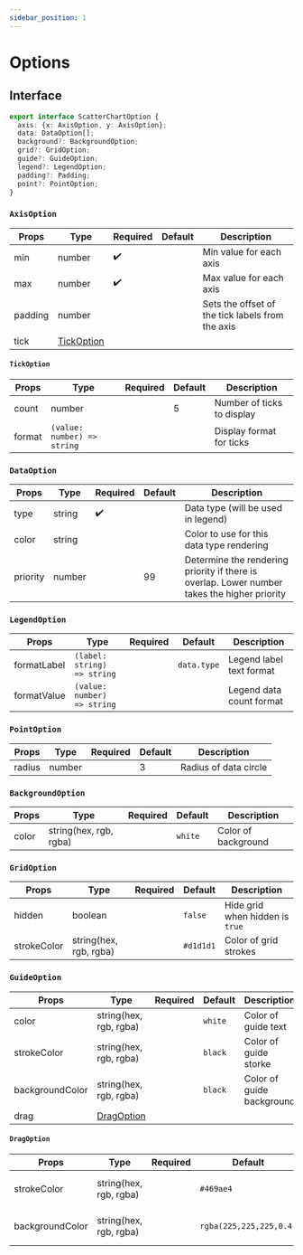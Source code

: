```yaml
---
sidebar_position: 1
---
```


# Options
## Interface
```typescript
export interface ScatterChartOption {
  axis: {x: AxisOption, y: AxisOption};
  data: DataOption[];
  background?: BackgroundOption;
  grid?: GridOption;
  guide?: GuideOption;
  legend?: LegendOption;
  padding?: Padding;
  point?: PointOption;
}
```
### `AxisOption`
| Props | Type  | Required  | Default | Description |
| --- | --- | --- | --- | --- |
| min | number | ✔️ |  | Min value for each axis |
| max | number | ✔️ |  | Max value for each axis |
| padding | number |  |  | Sets the offset of the tick labels from the axis |
| tick | [TickOption](#tickoption) |  |  |  |


#### `TickOption`
| Props | Type  | Required  | Default | Description |
| --- | --- | --- | --- | --- |
| count | number |  | 5 | Number of ticks to display |
| format | `(value: number) => string` |  |  | Display format for ticks |



### `DataOption`
| Props | Type  | Required  | Default | Description |
| --- | --- | --- | --- | --- |
| type | string | ✔️ |  | Data type (will be used in legend) |
| color | string |  |  | Color to use for this data type rendering |
| priority | number |  | 99 | Determine the rendering priority if there is overlap. Lower number takes the higher priority |


### `LegendOption`
| Props | Type  | Required  | Default | Description |
| --- | --- | --- | --- | --- |
| formatLabel | `(label: string) => string` |  | `data.type` | Legend label text format |
| formatValue | `(value: number) => string` |  |  | Legend data count format |


### `PointOption`
| Props | Type  | Required  | Default | Description |
| --- | --- | --- | --- | --- |
| radius | number |  | 3 | Radius of data circle |


### `BackgroundOption`
| Props | Type  | Required  | Default | Description |
| --- | --- | --- | --- | --- |
| color | string(hex, rgb, rgba) |  | `white` | Color of background |


### `GridOption`
| Props | Type  | Required  | Default | Description |
| --- | --- | --- | --- | --- |
| hidden | boolean |  | `false` | Hide grid when hidden is `true` |
| strokeColor | string(hex, rgb, rgba) |  | `#d1d1d1` | Color of grid strokes |


### `GuideOption`
| Props | Type  | Required  | Default | Description |
| --- | --- | --- | --- | --- |
| color | string(hex, rgb, rgba) |  | `white` | Color of guide text |
| strokeColor | string(hex, rgb, rgba) |  | `black` | Color of guide storke |
| backgroundColor | string(hex, rgb, rgba) |  | `black` |  Color of guide background |
| drag | [DragOption](#dragoption) |  |  |  |

#### `DragOption`
| Props | Type  | Required  | Default | Description |
| --- | --- | --- | --- | --- |
| strokeColor | string(hex, rgb, rgba) |  | `#469ae4` | Color of drag area storke |
| backgroundColor | string(hex, rgb, rgba) |  | `rgba(225,225,225,0.4)` | Color of drag area background |
